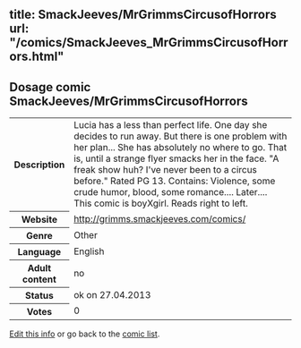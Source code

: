 title: SmackJeeves/MrGrimmsCircusofHorrors
url: "/comics/SmackJeeves_MrGrimmsCircusofHorrors.html"
---
Dosage comic SmackJeeves/MrGrimmsCircusofHorrors
-----------------------------------------

<p id="msg"></p>
<script type="text/javascript">
if (window.location.search === '?edit_info_mail=sent_ok') {
  var elem = document.getElementById("msg");
  elem.innerHTML = 'Edited information sucessfully sent.';
  elem.className = 'ok';
}
</script>
<table class="comicinfo">
<tr>
<th>Description</th><td>Lucia has a less than perfect life. One day she decides to run away. But there is one problem with her plan... She has absolutely no where to go. That is, until a strange flyer smacks her in the face. &quot;A freak show huh? I've never been to a circus before.&quot; Rated PG 13. Contains: Violence, some crude humor, blood, some romance.... Later.... This comic is boyXgirl. Reads right to left.</td>
</tr>
<tr>
<th>Website</th><td><a href="http://grimms.smackjeeves.com/comics/">http://grimms.smackjeeves.com/comics/</a></td>
</tr>
<tr>
<th>Genre</th><td>Other</td>
</tr>
<tr>
<th>Language</th><td>English</td>
</tr>
<tr>
<th>Adult content</th><td>no</td>
</tr>
<tr>
<th>Status</th><td>ok on 27.04.2013</td>
</tr>
<tr>
<th>Votes</th><td>0</td>
</tr>
</table>

[Edit this info](SmackJeeves_MrGrimmsCircusofHorrors_edit.html) or go back to the [comic list](../comic-index.html).
